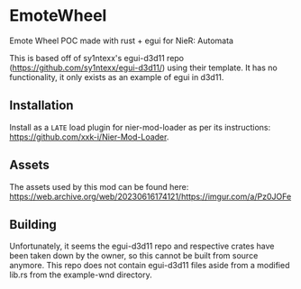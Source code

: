 # EmoteWheel
Emote Wheel POC made with rust + egui for NieR: Automata


This is based off of sy1ntexx's egui-d3d11 repo (https://github.com/sy1ntexx/egui-d3d11/) using their template.
It has no functionality, it only exists as an example of egui in d3d11.

## Installation
Install as a `LATE` load plugin for nier-mod-loader as per its instructions: https://github.com/xxk-i/Nier-Mod-Loader.

## Assets
The assets used by this mod can be found here: https://web.archive.org/web/20230616174121/https://imgur.com/a/Pz0JOFe

## Building
Unfortunately, it seems the egui-d3d11 repo and respective crates have been taken down by the owner, so this cannot be built from source anymore. This repo does not contain egui-d3d11 files aside from a modified lib.rs from the example-wnd directory.
